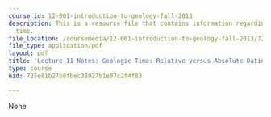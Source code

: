 ```yaml
---
course_id: 12-001-introduction-to-geology-fall-2013
description: This is a resource file that contains information regarding geologic
  time.
file_location: /coursemedia/12-001-introduction-to-geology-fall-2013/725e81b27b8fbec38927b1e07c2f4f83_MIT12_001F13_Lec11Notes.pdf
file_type: application/pdf
layout: pdf
title: 'Lecture 11 Notes: Geologic Time: Relative versus Absolute Dating'
type: course
uid: 725e81b27b8fbec38927b1e07c2f4f83

---
```

None